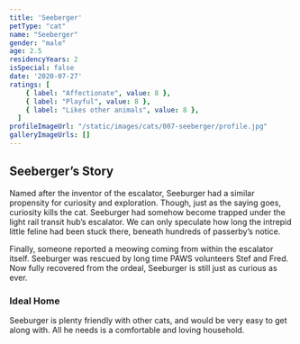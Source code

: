 ```yaml
---
title: 'Seeberger'
petType: "cat"
name: "Seeberger"
gender: "male"
age: 2.5
residencyYears: 2
isSpecial: false
date: '2020-07-27'
ratings: [
    { label: "Affectionate", value: 8 },
    { label: "Playful", value: 8 },
    { label: "Likes other animals", value: 8 },
  ]
profileImageUrl: "/static/images/cats/007-seeberger/profile.jpg"
galleryImageUrls: []
---
```


## Seeberger’s Story

Named after the inventor of the escalator, Seeburger had a similar propensity for curiosity and exploration. Though, just as the saying goes, curiosity kills the cat. Seeburger had somehow become trapped under the light rail transit hub’s escalator. We can only speculate how long the intrepid little feline had been stuck there, beneath hundreds of passerby’s notice.

Finally, someone reported a meowing coming from within the escalator itself. Seeburger was rescued by long time PAWS volunteers Stef and Fred. Now fully recovered from the ordeal, Seeburger is still just as curious as ever.

### Ideal Home

Seeburger is plenty friendly with other cats, and would be very easy to get along with. All he needs is a comfortable and loving household.
